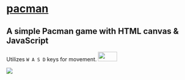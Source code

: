 # [pacman](https://clxrityy.github.io/pacman/)
A simple Pacman game with HTML canvas &amp; JavaScript
---
Utilizes `W A S D` keys for movement. <img src="https://imgur.com/lSuUq65.gif" height="25px" width="50px"/>

<a href="https://clxrityy.github.io/pacman/" target='_blank'>
  <img src="https://imgur.com/vJniojl.gif" />
</a>
